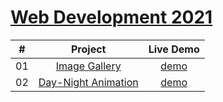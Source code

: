 # [Web Development 2021](https://astrogeek77.github.io/Web_Dev_2021/)

|  #  |            Project             | Live Demo |
| :-: | :----------------------------: | :-------: |
| 01  |       [Image Gallery](https://github.com/Astrogeek77/Web_Dev_2021/tree/main/Image%20Gallery)       | [demo](https://astrogeek77.github.io/Web_Dev_2021/Image%20Gallery/)
| 02  |       [Day-Night Animation](https://github.com/Astrogeek77/Web_Dev_2021/tree/main/Day%20Night%20Animation)       | [demo](https://astrogeek77.github.io/Web_Dev_2021/Day%20Night%20Animation/)
